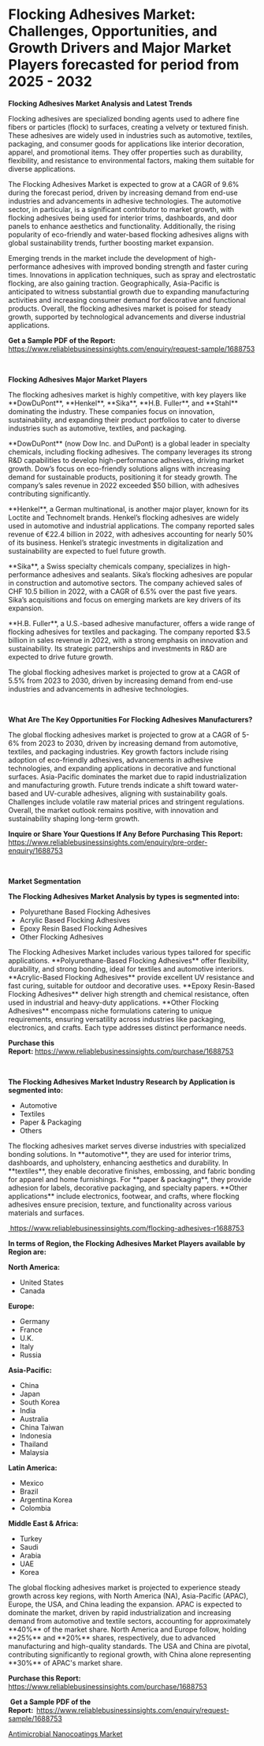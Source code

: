 <p><h1>Flocking Adhesives Market: Challenges, Opportunities, and Growth Drivers and Major Market Players forecasted for period from 2025 - 2032</h1></p><p><strong>Flocking Adhesives Market Analysis and Latest Trends</strong></p>
<p><p>Flocking adhesives are specialized bonding agents used to adhere fine fibers or particles (flock) to surfaces, creating a velvety or textured finish. These adhesives are widely used in industries such as automotive, textiles, packaging, and consumer goods for applications like interior decoration, apparel, and promotional items. They offer properties such as durability, flexibility, and resistance to environmental factors, making them suitable for diverse applications.</p><p>The Flocking Adhesives Market is expected to grow at a CAGR of 9.6% during the forecast period, driven by increasing demand from end-use industries and advancements in adhesive technologies. The automotive sector, in particular, is a significant contributor to market growth, with flocking adhesives being used for interior trims, dashboards, and door panels to enhance aesthetics and functionality. Additionally, the rising popularity of eco-friendly and water-based flocking adhesives aligns with global sustainability trends, further boosting market expansion.</p><p>Emerging trends in the market include the development of high-performance adhesives with improved bonding strength and faster curing times. Innovations in application techniques, such as spray and electrostatic flocking, are also gaining traction. Geographically, Asia-Pacific is anticipated to witness substantial growth due to expanding manufacturing activities and increasing consumer demand for decorative and functional products. Overall, the flocking adhesives market is poised for steady growth, supported by technological advancements and diverse industrial applications.</p></p>
<p><strong>Get a Sample PDF of the Report:&nbsp;</strong> <a href="https://www.reliablebusinessinsights.com/enquiry/request-sample/1688753?utm_campaign=1950&utm_medium=2&utm_source=Github&utm_content=ia&utm_term=24012025&utm_id=flocking-adhesives">https://www.reliablebusinessinsights.com/enquiry/request-sample/1688753</a></p>
<p>&nbsp;</p>
<p><strong>Flocking Adhesives Major Market Players</strong></p>
<p><p>The flocking adhesives market is highly competitive, with key players like **DowDuPont**, **Henkel**, **Sika**, **H.B. Fuller**, and **Stahl** dominating the industry. These companies focus on innovation, sustainability, and expanding their product portfolios to cater to diverse industries such as automotive, textiles, and packaging.</p><p>**DowDuPont** (now Dow Inc. and DuPont) is a global leader in specialty chemicals, including flocking adhesives. The company leverages its strong R&D capabilities to develop high-performance adhesives, driving market growth. Dow’s focus on eco-friendly solutions aligns with increasing demand for sustainable products, positioning it for steady growth. The company’s sales revenue in 2022 exceeded $50 billion, with adhesives contributing significantly.</p><p>**Henkel**, a German multinational, is another major player, known for its Loctite and Technomelt brands. Henkel’s flocking adhesives are widely used in automotive and industrial applications. The company reported sales revenue of €22.4 billion in 2022, with adhesives accounting for nearly 50% of its business. Henkel’s strategic investments in digitalization and sustainability are expected to fuel future growth.</p><p>**Sika**, a Swiss specialty chemicals company, specializes in high-performance adhesives and sealants. Sika’s flocking adhesives are popular in construction and automotive sectors. The company achieved sales of CHF 10.5 billion in 2022, with a CAGR of 6.5% over the past five years. Sika’s acquisitions and focus on emerging markets are key drivers of its expansion.</p><p>**H.B. Fuller**, a U.S.-based adhesive manufacturer, offers a wide range of flocking adhesives for textiles and packaging. The company reported $3.5 billion in sales revenue in 2022, with a strong emphasis on innovation and sustainability. Its strategic partnerships and investments in R&D are expected to drive future growth.</p><p>The global flocking adhesives market is projected to grow at a CAGR of 5.5% from 2023 to 2030, driven by increasing demand from end-use industries and advancements in adhesive technologies.</p></p>
<p>&nbsp;</p>
<p><strong>What Are The Key Opportunities For Flocking Adhesives Manufacturers?</strong></p>
<p><p>The global flocking adhesives market is projected to grow at a CAGR of 5-6% from 2023 to 2030, driven by increasing demand from automotive, textiles, and packaging industries. Key growth factors include rising adoption of eco-friendly adhesives, advancements in adhesive technologies, and expanding applications in decorative and functional surfaces. Asia-Pacific dominates the market due to rapid industrialization and manufacturing growth. Future trends indicate a shift toward water-based and UV-curable adhesives, aligning with sustainability goals. Challenges include volatile raw material prices and stringent regulations. Overall, the market outlook remains positive, with innovation and sustainability shaping long-term growth.</p></p>
<p><strong>Inquire or Share Your Questions If Any Before Purchasing This Report:</strong> <a href="https://www.reliablebusinessinsights.com/enquiry/pre-order-enquiry/1688753?utm_campaign=1950&utm_medium=2&utm_source=Github&utm_content=ia&utm_term=24012025&utm_id=flocking-adhesives">https://www.reliablebusinessinsights.com/enquiry/pre-order-enquiry/1688753</a></p>
<p>&nbsp;</p>
<p><strong>Market Segmentation</strong></p>
<p><strong>The Flocking Adhesives Market Analysis by types is segmented into:</strong></p>
<p><ul><li>Polyurethane Based Flocking Adhesives</li><li>Acrylic Based Flocking Adhesives</li><li>Epoxy Resin Based Flocking Adhesives</li><li>Other Flocking Adhesives</li></ul></p>
<p><p>The Flocking Adhesives Market includes various types tailored for specific applications. **Polyurethane-Based Flocking Adhesives** offer flexibility, durability, and strong bonding, ideal for textiles and automotive interiors. **Acrylic-Based Flocking Adhesives** provide excellent UV resistance and fast curing, suitable for outdoor and decorative uses. **Epoxy Resin-Based Flocking Adhesives** deliver high strength and chemical resistance, often used in industrial and heavy-duty applications. **Other Flocking Adhesives** encompass niche formulations catering to unique requirements, ensuring versatility across industries like packaging, electronics, and crafts. Each type addresses distinct performance needs.</p></p>
<p><strong>Purchase this Report:&nbsp;</strong><a href="https://www.reliablebusinessinsights.com/purchase/1688753?utm_campaign=1950&utm_medium=2&utm_source=Github&utm_content=ia&utm_term=24012025&utm_id=flocking-adhesives">https://www.reliablebusinessinsights.com/purchase/1688753</a></p>
<p>&nbsp;</p>
<p><strong>The Flocking Adhesives Market Industry Research by Application is segmented into:</strong></p>
<p><ul><li>Automotive</li><li>Textiles</li><li>Paper & Packaging</li><li>Others</li></ul></p>
<p><p>The flocking adhesives market serves diverse industries with specialized bonding solutions. In **automotive**, they are used for interior trims, dashboards, and upholstery, enhancing aesthetics and durability. In **textiles**, they enable decorative finishes, embossing, and fabric bonding for apparel and home furnishings. For **paper & packaging**, they provide adhesion for labels, decorative packaging, and specialty papers. **Other applications** include electronics, footwear, and crafts, where flocking adhesives ensure precision, texture, and functionality across various materials and surfaces.</p></p>
<p><a href="https://www.reliablebusinessinsights.com/flocking-adhesives-r1688753?utm_campaign=1950&utm_medium=2&utm_source=Github&utm_content=ia&utm_term=24012025&utm_id=flocking-adhesives">&nbsp;https://www.reliablebusinessinsights.com/flocking-adhesives-r1688753</a></p>
<p><strong>In terms of Region, the Flocking Adhesives Market Players available by Region are:</strong></p>
<p>
    <p> <strong> North America: </strong>
        <ul>
            <li>United States</li>
            <li>Canada</li>
        </ul>
        </p> 
    <p> <strong> Europe: </strong>
        <ul>
            <li>Germany</li>
            <li>France</li>
            <li>U.K.</li>
            <li>Italy</li>
            <li>Russia</li>
        </ul>
        </p> 
    <p> <strong> Asia-Pacific: </strong>
        <ul>
            <li>China</li>
            <li>Japan</li>
            <li>South Korea</li>
            <li>India</li>
            <li>Australia</li>
            <li>China Taiwan</li>
            <li>Indonesia</li>
            <li>Thailand</li>
            <li>Malaysia</li>
        </ul>
        </p> 
    <p> <strong> Latin America: </strong>
        <ul>
            <li>Mexico</li>
            <li>Brazil</li>
            <li>Argentina Korea</li>
            <li>Colombia</li>
        </ul>
        </p> 
    <p> <strong> Middle East & Africa: </strong>
        <ul>
            <li>Turkey</li>
            <li>Saudi</li>
            <li>Arabia</li>
            <li>UAE</li>
            <li>Korea</li>
        </ul>
    </p>
    </p>
<p><p>The global flocking adhesives market is projected to experience steady growth across key regions, with North America (NA), Asia-Pacific (APAC), Europe, the USA, and China leading the expansion. APAC is expected to dominate the market, driven by rapid industrialization and increasing demand from automotive and textile sectors, accounting for approximately **40%** of the market share. North America and Europe follow, holding **25%** and **20%** shares, respectively, due to advanced manufacturing and high-quality standards. The USA and China are pivotal, contributing significantly to regional growth, with China alone representing **30%** of APAC's market share.</p></p>
<p><strong>Purchase this Report: </strong><a href="https://www.reliablebusinessinsights.com/purchase/1688753?utm_campaign=1950&utm_medium=2&utm_source=Github&utm_content=ia&utm_term=24012025&utm_id=flocking-adhesives">https://www.reliablebusinessinsights.com/purchase/1688753</a></p>
<p>&nbsp;<strong>Get a Sample PDF of the Report:&nbsp;&nbsp;</strong><a href="https://www.reliablebusinessinsights.com/enquiry/request-sample/1688753?utm_campaign=1950&utm_medium=2&utm_source=Github&utm_content=ia&utm_term=24012025&utm_id=flocking-adhesives">https://www.reliablebusinessinsights.com/enquiry/request-sample/1688753</a></p>
<p><strong></strong></p>
<p><p><a href="https://github.com/marlanamarvn/Market-Research-Report-List-1/blob/main/antimicrobial-nanocoatings-market.md?utm_campaign=1950&utm_medium=2&utm_source=Github&utm_content=ia&utm_term=24012025&utm_id=flocking-adhesives">Antimicrobial Nanocoatings Market</a></p></p>